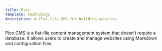 ```yaml
---
title: Pico
template: technology
description: A flat-file CMS for building websites.
---
```


Pico CMS is a flat-file content management system that doesn’t require a database. It allows users to create and manage websites using Markdown and configuration files.

